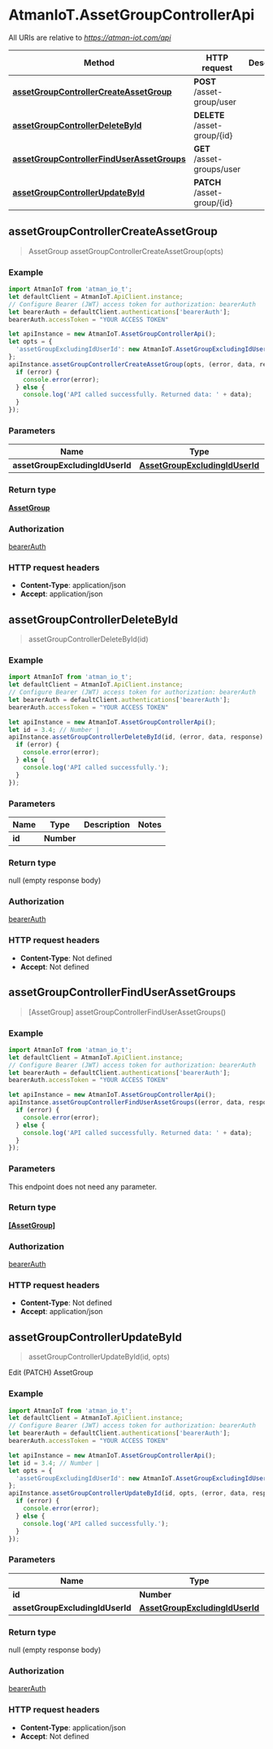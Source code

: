 # AtmanIoT.AssetGroupControllerApi

All URIs are relative to *https://atman-iot.com/api*

Method | HTTP request | Description
------------- | ------------- | -------------
[**assetGroupControllerCreateAssetGroup**](AssetGroupControllerApi.md#assetGroupControllerCreateAssetGroup) | **POST** /asset-group/user | 
[**assetGroupControllerDeleteById**](AssetGroupControllerApi.md#assetGroupControllerDeleteById) | **DELETE** /asset-group/{id} | 
[**assetGroupControllerFindUserAssetGroups**](AssetGroupControllerApi.md#assetGroupControllerFindUserAssetGroups) | **GET** /asset-groups/user | 
[**assetGroupControllerUpdateById**](AssetGroupControllerApi.md#assetGroupControllerUpdateById) | **PATCH** /asset-group/{id} | 



## assetGroupControllerCreateAssetGroup

> AssetGroup assetGroupControllerCreateAssetGroup(opts)



### Example

```javascript
import AtmanIoT from 'atman_io_t';
let defaultClient = AtmanIoT.ApiClient.instance;
// Configure Bearer (JWT) access token for authorization: bearerAuth
let bearerAuth = defaultClient.authentications['bearerAuth'];
bearerAuth.accessToken = "YOUR ACCESS TOKEN"

let apiInstance = new AtmanIoT.AssetGroupControllerApi();
let opts = {
  'assetGroupExcludingIdUserId': new AtmanIoT.AssetGroupExcludingIdUserId() // AssetGroupExcludingIdUserId | 
};
apiInstance.assetGroupControllerCreateAssetGroup(opts, (error, data, response) => {
  if (error) {
    console.error(error);
  } else {
    console.log('API called successfully. Returned data: ' + data);
  }
});
```

### Parameters


Name | Type | Description  | Notes
------------- | ------------- | ------------- | -------------
 **assetGroupExcludingIdUserId** | [**AssetGroupExcludingIdUserId**](AssetGroupExcludingIdUserId.md)|  | [optional] 

### Return type

[**AssetGroup**](AssetGroup.md)

### Authorization

[bearerAuth](../README.md#bearerAuth)

### HTTP request headers

- **Content-Type**: application/json
- **Accept**: application/json


## assetGroupControllerDeleteById

> assetGroupControllerDeleteById(id)



### Example

```javascript
import AtmanIoT from 'atman_io_t';
let defaultClient = AtmanIoT.ApiClient.instance;
// Configure Bearer (JWT) access token for authorization: bearerAuth
let bearerAuth = defaultClient.authentications['bearerAuth'];
bearerAuth.accessToken = "YOUR ACCESS TOKEN"

let apiInstance = new AtmanIoT.AssetGroupControllerApi();
let id = 3.4; // Number | 
apiInstance.assetGroupControllerDeleteById(id, (error, data, response) => {
  if (error) {
    console.error(error);
  } else {
    console.log('API called successfully.');
  }
});
```

### Parameters


Name | Type | Description  | Notes
------------- | ------------- | ------------- | -------------
 **id** | **Number**|  | 

### Return type

null (empty response body)

### Authorization

[bearerAuth](../README.md#bearerAuth)

### HTTP request headers

- **Content-Type**: Not defined
- **Accept**: Not defined


## assetGroupControllerFindUserAssetGroups

> [AssetGroup] assetGroupControllerFindUserAssetGroups()



### Example

```javascript
import AtmanIoT from 'atman_io_t';
let defaultClient = AtmanIoT.ApiClient.instance;
// Configure Bearer (JWT) access token for authorization: bearerAuth
let bearerAuth = defaultClient.authentications['bearerAuth'];
bearerAuth.accessToken = "YOUR ACCESS TOKEN"

let apiInstance = new AtmanIoT.AssetGroupControllerApi();
apiInstance.assetGroupControllerFindUserAssetGroups((error, data, response) => {
  if (error) {
    console.error(error);
  } else {
    console.log('API called successfully. Returned data: ' + data);
  }
});
```

### Parameters

This endpoint does not need any parameter.

### Return type

[**[AssetGroup]**](AssetGroup.md)

### Authorization

[bearerAuth](../README.md#bearerAuth)

### HTTP request headers

- **Content-Type**: Not defined
- **Accept**: application/json


## assetGroupControllerUpdateById

> assetGroupControllerUpdateById(id, opts)



Edit (PATCH) AssetGroup

### Example

```javascript
import AtmanIoT from 'atman_io_t';
let defaultClient = AtmanIoT.ApiClient.instance;
// Configure Bearer (JWT) access token for authorization: bearerAuth
let bearerAuth = defaultClient.authentications['bearerAuth'];
bearerAuth.accessToken = "YOUR ACCESS TOKEN"

let apiInstance = new AtmanIoT.AssetGroupControllerApi();
let id = 3.4; // Number | 
let opts = {
  'assetGroupExcludingIdUserId': new AtmanIoT.AssetGroupExcludingIdUserId() // AssetGroupExcludingIdUserId | 
};
apiInstance.assetGroupControllerUpdateById(id, opts, (error, data, response) => {
  if (error) {
    console.error(error);
  } else {
    console.log('API called successfully.');
  }
});
```

### Parameters


Name | Type | Description  | Notes
------------- | ------------- | ------------- | -------------
 **id** | **Number**|  | 
 **assetGroupExcludingIdUserId** | [**AssetGroupExcludingIdUserId**](AssetGroupExcludingIdUserId.md)|  | [optional] 

### Return type

null (empty response body)

### Authorization

[bearerAuth](../README.md#bearerAuth)

### HTTP request headers

- **Content-Type**: application/json
- **Accept**: Not defined

